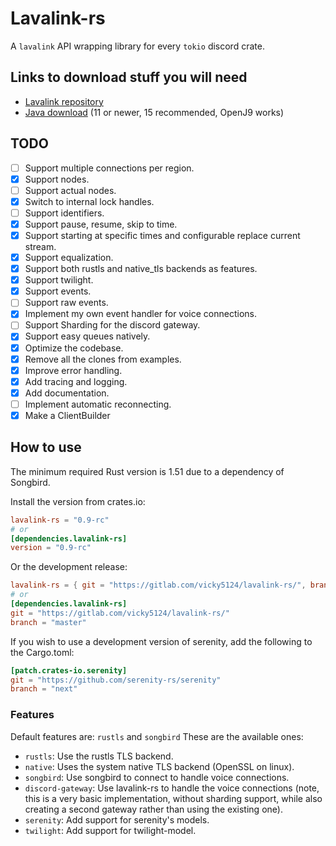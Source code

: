 # Lavalink-rs

A `lavalink` API wrapping library for every `tokio` discord crate.

## Links to download stuff you will need

- [Lavalink repository](https://github.com/freyacodes/Lavalink)
- [Java download](https://adoptopenjdk.net/) (11 or newer, 15 recommended, OpenJ9 works)

## TODO

- [ ] Support multiple connections per region.
- [X] Support nodes.
- [ ] Support actual nodes.
- [X] Switch to internal lock handles.
- [ ] Support identifiers.
- [X] Support pause, resume, skip to time.
- [X] Support starting at specific times and configurable replace current stream.
- [X] Support equalization.
- [X] Support both rustls and native_tls backends as features.
- [X] Support twilight.
- [X] Support events.
- [ ] Support raw events.
- [X] Implement my own event handler for voice connections.
- [ ] Support Sharding for the discord gateway.
- [X] Support easy queues natively.
- [X] Optimize the codebase.
- [X] Remove all the clones from examples.
- [X] Improve error handling.
- [X] Add tracing and logging.
- [X] Add documentation.
- [ ] Implement automatic reconnecting.
- [X] Make a ClientBuilder

## How to use

The minimum required Rust version is 1.51 due to a dependency of Songbird.

Install the version from crates.io:

```toml
lavalink-rs = "0.9-rc"
# or
[dependencies.lavalink-rs]
version = "0.9-rc"
```

Or the development release:

```toml
lavalink-rs = { git = "https://gitlab.com/vicky5124/lavalink-rs/", branch = "master"}
# or
[dependencies.lavalink-rs]
git = "https://gitlab.com/vicky5124/lavalink-rs/"
branch = "master"
```

If you wish to use a development version of serenity, add the following to the Cargo.toml:

```toml
[patch.crates-io.serenity]
git = "https://github.com/serenity-rs/serenity"
branch = "next"
```

### Features

Default features are: `rustls` and `songbird`
These are the available ones:

- `rustls`: Use the rustls TLS backend.
- `native`: Uses the system native TLS backend (OpenSSL on linux).
- `songbird`: Use songbird to connect to handle voice connections.
- `discord-gateway`: Use lavalink-rs to handle the voice connections (note, this is a very basic implementation, without sharding support, while also creating a second gateway rather than using the existing one).
- `serenity`: Add support for serenity's models.
- `twilight`: Add support for twilight-model.

